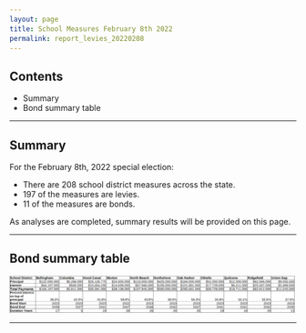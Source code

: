```yaml
---
layout: page
title: School Measures February 8th 2022
permalink: report_levies_20220208
---
```



## Contents
- Summary
- Bond summary table

___

## Summary

For the February 8th, 2022 special election:
- There are 208 school district measures across the state.
- 197 of the measures are levies.
- 11 of the measures are bonds.


As analyses are completed, summary results will be provided on this page.

___

## Bond summary table

![Bond summary table](pagesManual/LeviesReport/20220208/BondSummaryTable20220208Election.png "Bond summary table")

___



